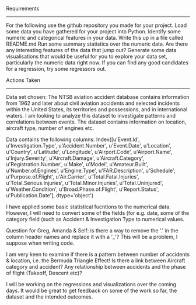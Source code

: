 Requirements
************

For the following use the github repository you made for your project.
Load some data you have gathered for your project into Python.
Identify some numeric and categorical features in your data. Write this up in a file called README.md
Run some summary statistics over the numeric data.
Are there any interesting features of the data that jump out?
Generate some data visualisations that would be useful for you to explore your data set, particularly the numeric data right now.
If you can find any good candidates for a regression, try some regressors out.



Actions Taken
*************

Data set chosen: The NTSB aviation accident database contains information from 1962 and later about civil aviation accidents and selected incidents within the United States, its territories and possessions, and in international waters. I am looking to analyze this dataset to investigate patterns and correlations between events. The dataset contains information on location, aircraft type, number of engines etc.


Data contains the following columns:
Index([u'Event.Id', u'Investigation.Type', u'Accident.Number', u'Event.Date',
       u'Location', u'Country', u'Latitude', u'Longitude', u'Airport.Code',
       u'Airport.Name', u'Injury.Severity', u'Aircraft.Damage',
       u'Aircraft.Category', u'Registration.Number', u'Make', u'Model',
       u'Amateur.Built', u'Number.of.Engines', u'Engine.Type',
       u'FAR.Description', u'Schedule', u'Purpose.of.Flight', u'Air.Carrier',
       u'Total.Fatal.Injuries', u'Total.Serious.Injuries',
       u'Total.Minor.Injuries', u'Total.Uninjured', u'Weather.Condition',
       u'Broad.Phase.of.Flight', u'Report.Status', u'Publication.Date'],
      dtype='object')
      
      
I have applied some basic statistical fucntions to the numerical data. However, I will need to convert some of the fields (for e.g. date, some of the category field (such as Accident & Investigation Type to numerical values.



Question for Greg, Amanda & Self: is there a way to remove the '.' in the column header names and replace it with a '_'? This will be a problem, I suppose when writing code.


I am very keen to examine if there is a pattern between number of accidents & location, i.e. the Bermuda Triangle Effect!
Is there a link between Aircraft category and accident? Any relationship between accidents and the phase of flight (Takeoff, Descent etc)?


I will be working on the regressions and visualizations over the coming days. It would be great to get feedback on some of the work so far, the dataset and the intended outcomes. 







